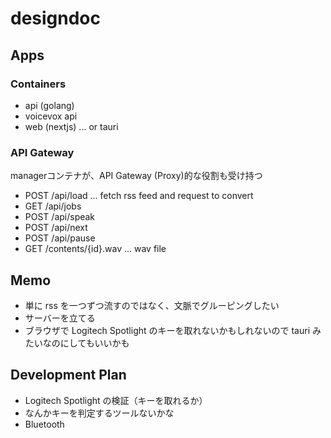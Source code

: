 # designdoc

## Apps
### Containers
- api (golang)
- voicevox api
- web (nextjs) ... or tauri

### API Gateway
managerコンテナが、API Gateway (Proxy)的な役割も受け持つ
- POST /api/load ... fetch rss feed and request to convert
- GET /api/jobs
- POST /api/speak
- POST /api/next
- POST /api/pause
- GET /contents/{id}.wav ... wav file

## Memo
- 単に rss を一つずつ流すのではなく、文脈でグルーピングしたい
- サーバーを立てる
- ブラウザで Logitech Spotlight のキーを取れないかもしれないので tauri みたいなのにしてもいいかも

## Development Plan
- Logitech Spotlight の検証（キーを取れるか）
- なんかキーを判定するツールないかな
- Bluetooth
